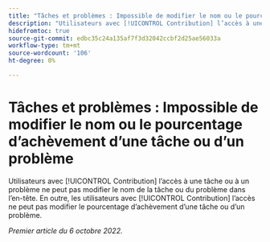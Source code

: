 ```yaml
---
title: "Tâches et problèmes : Impossible de modifier le nom ou le pourcentage d’achèvement d’une tâche ou d’un problème "
description: "Utilisateurs avec [!UICONTROL Contribution] l’accès à une tâche ou à un problème ne peut pas modifier le nom de la tâche ou du problème dans l’en-tête. En outre, les utilisateurs avec [!UICONTROL Contribution] L’accès ne peut pas modifier le pourcentage d’achèvement d’une tâche ou d’un problème."
hidefromtoc: true
source-git-commit: edbc35c24a135af7f3d32042ccbf2d25ae56033a
workflow-type: tm+mt
source-wordcount: '106'
ht-degree: 0%

---
```



# Tâches et problèmes : Impossible de modifier le nom ou le pourcentage d’achèvement d’une tâche ou d’un problème

Utilisateurs avec [!UICONTROL Contribution] l’accès à une tâche ou à un problème ne peut pas modifier le nom de la tâche ou du problème dans l’en-tête. En outre, les utilisateurs avec [!UICONTROL Contribution] l’accès ne peut pas modifier le pourcentage d’achèvement d’une tâche ou d’un problème.

_Premier article du 6 octobre 2022._


